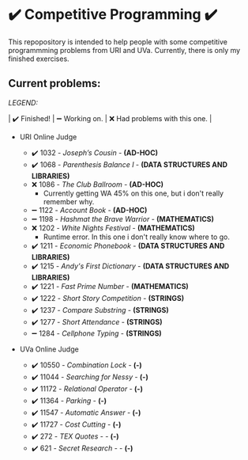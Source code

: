 # :heavy_check_mark: Competitive Programming :heavy_check_mark:

This repopository is intended to help people with some competitive programmming problems from URI and UVa. Currently, there is only my finished exercises.

## Current problems:

*LEGEND:*

| :heavy_check_mark: Finished! | :heavy_minus_sign: Working on. | :x: Had problems with this one. |

- URI Online Judge
  - :heavy_check_mark: 1032 - *Joseph’s Cousin* - **(AD-HOC)**
  - :heavy_check_mark: 1068 - *Parenthesis Balance I* - **(DATA STRUCTURES AND LIBRARIES)**
  - :x: 1086 - *The Club Ballroom* - **(AD-HOC)**
    - Currently getting WA 45% on this one, but i don't really remember why.
  - :heavy_minus_sign: 1122 - *Account Book* - **(AD-HOC)**
  - :heavy_minus_sign: 1198 - *Hashmat the Brave Warrior* - **(MATHEMATICS)**
  - :x: 1202 - *White Nights Festival* - **(MATHEMATICS)**
    - Runtime error. In this one i don't really know where to go.
  - :heavy_check_mark: 1211 - *Economic Phonebook* - **(DATA STRUCTURES AND LIBRARIES)**
  - :heavy_check_mark: 1215 - *Andy's First Dictionary* - **(DATA STRUCTURES AND LIBRARIES)**
  - :heavy_check_mark: 1221 - *Fast Prime Number* - **(MATHEMATICS)**
  - :heavy_check_mark: 1222 - *Short Story Competition* - **(STRINGS)**
  - :heavy_check_mark: 1237 - *Compare Substring* - **(STRINGS)**
  - :heavy_check_mark: 1277 - *Short Attendance* - **(STRINGS)**
  - :heavy_minus_sign: 1284 - *Cellphone Typing* - **(STRINGS)**

- UVa Online Judge
  - :heavy_check_mark: 10550 - *Combination Lock* - **(-)**
  - :heavy_check_mark: 11044 - *Searching for Nessy* - **(-)**
  - :heavy_check_mark: 11172 - *Relational Operator* - **(-)**
  - :heavy_check_mark: 11364 - *Parking* - **(-)**
  - :heavy_check_mark: 11547 - *Automatic Answer* - **(-)**
  - :heavy_check_mark: 11727 - *Cost Cutting* - **(-)**
  - :heavy_check_mark: 272 - *TEX Quotes* - - **(-)**
  - :heavy_check_mark: 621 - *Secret Research* - - **(-)**
